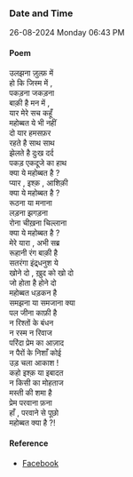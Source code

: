 ### Date and Time

26-08-2024 Monday 06:43 PM

#### Poem

उलझना ज़ुल्फ़ में <br />
हो कि जिस्म में , <br />
पकड़ना जकड़ना <br />
बाक़ी है मन में , <br />
यार मेरे सच कहूँ <br />
महोब्बत ये भी नहीं <br />
दो यार हमसफ़र <br />
रहते है साथ साथ <br />
झेलते है दुःख दर्द <br />
पकड़ एकदूजे का हाथ <br />
क्या ये महोब्बत है ? <br />
प्यार , इश्क़ , आशिक़ी <br />
क्या ये महोब्बत है ? <br />
रूठना या मनाना <br />
लड़ना झगड़ना <br />
रोना चीख़ना चिल्लाना <br />
क्या ये महोब्बत है ? <br />
मेरे यारा , अभी सब्र <br />
रूहानी रंग बाक़ी है <br />
सतरंगा इंद्र्धनुश ये <br />
खोने दो , ख़ुद को खो दो <br />
जो होता है होने दो <br />
महोब्बत धड़कन है <br />
समझना या समजाना क्या <br />
पल जीना काफ़ी है <br />
न रिश्तों के बंधन <br />
न रस्म न रिवाज <br />
परिंदा प्रेम का आज़ाद <br />
न पैरों के निशाँ कोई <br />
उड़ चला आकाश ! <br />
कहो इश्क़ या इबादत <br />
न किसी का मोहताज <br />
मस्ती की शमा है <br />
प्रेम परवाना फ़ना <br />
हाँ , परवाने से पूछो <br />
महोब्बत क्या है ?!

#### Reference

* [Facebook](https://www.facebook.com/share/v/uTjUWohRgY7eZCUX/?mibextid=xfxF2i)
